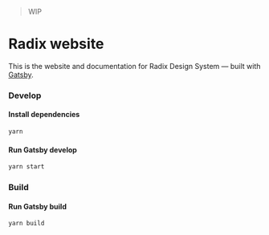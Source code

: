 > WIP

# Radix website 
This is the website and documentation for Radix Design System — built with [Gatsby](https://www.gatsbyjs.org).

### Develop

#### Install dependencies

```sh
yarn
```

#### Run Gatsby develop

```sh
yarn start
```

### Build

#### Run Gatsby build

```sh
yarn build
```
